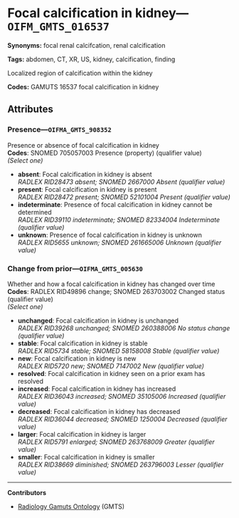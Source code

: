 # Focal calcification in kidney—`OIFM_GMTS_016537`

**Synonyms:** focal renal calcifcation, renal calcification

**Tags:** abdomen, CT, XR, US, kidney, calcification, finding

Localized region of calcification within the kidney

**Codes:** GAMUTS 16537 focal calcification in kidney

## Attributes

### Presence—`OIFMA_GMTS_908352`

Presence or absence of focal calcification in kidney  
**Codes**: SNOMED 705057003 Presence (property) (qualifier value)  
*(Select one)*

- **absent**: Focal calcification in kidney is absent  
_RADLEX RID28473 absent; SNOMED 2667000 Absent (qualifier value)_
- **present**: Focal calcification in kidney is present  
_RADLEX RID28472 present; SNOMED 52101004 Present (qualifier value)_
- **indeterminate**: Presence of focal calcification in kidney cannot be determined  
_RADLEX RID39110 indeterminate; SNOMED 82334004 Indeterminate (qualifier value)_
- **unknown**: Presence of focal calcification in kidney is unknown  
_RADLEX RID5655 unknown; SNOMED 261665006 Unknown (qualifier value)_

### Change from prior—`OIFMA_GMTS_005630`

Whether and how a focal calcification in kidney has changed over time  
**Codes**: RADLEX RID49896 change; SNOMED 263703002 Changed status (qualifier value)  
*(Select one)*

- **unchanged**: Focal calcification in kidney is unchanged  
_RADLEX RID39268 unchanged; SNOMED 260388006 No status change (qualifier value)_
- **stable**: Focal calcification in kidney is stable  
_RADLEX RID5734 stable; SNOMED 58158008 Stable (qualifier value)_
- **new**: Focal calcification in kidney is new  
_RADLEX RID5720 new; SNOMED 7147002 New (qualifier value)_
- **resolved**: Focal calcification in kidney seen on a prior exam has resolved  
- **increased**: Focal calcification in kidney has increased  
_RADLEX RID36043 increased; SNOMED 35105006 Increased (qualifier value)_
- **decreased**: Focal calcification in kidney has decreased  
_RADLEX RID36044 decreased; SNOMED 1250004 Decreased (qualifier value)_
- **larger**: Focal calcification in kidney is larger  
_RADLEX RID5791 enlarged; SNOMED 263768009 Greater (qualifier value)_
- **smaller**: Focal calcification in kidney is smaller  
_RADLEX RID38669 diminished; SNOMED 263796003 Lesser (qualifier value)_

---

**Contributors**

- [Radiology Gamuts Ontology](https://gamuts.net/) (GMTS)